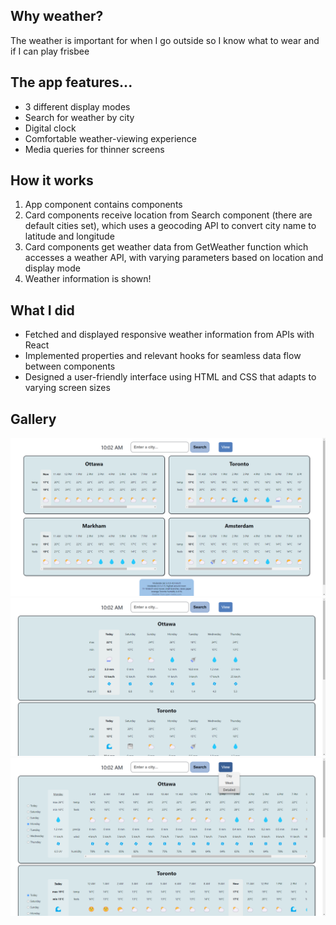 ## Why weather?

The weather is important for when I go outside so I know what to wear and if I can play frisbee

## The app features...

- 3 different display modes
- Search for weather by city
- Digital clock
- Comfortable weather-viewing experience
- Media queries for thinner screens

## How it works

1. App component contains components
2. Card components receive location from Search component (there are default cities set), which uses a geocoding API to convert city name to latitude and longitude
3. Card components get weather data from GetWeather function which accesses a weather API, with varying parameters based on location and display mode
4. Weather information is shown!

## What I did

- Fetched and displayed responsive weather information from APIs with React
- Implemented properties and relevant hooks for seamless data flow between components
- Designed a user-friendly interface using HTML and CSS that adapts to varying screen sizes

## Gallery

![Four weather cards in a grid showing hourly weather information, search bar on header](weather-day.png "Day view")
![Three weather cards showing daily weather information, search bar on header](weather-week.png "Week view")
![Three weather cards with radio buttons for day-of-the-week selection, and daily and hourly weather for chosen day, search bar and dropdown for view mode selection on header](weather-detailed.png "Detailed view")